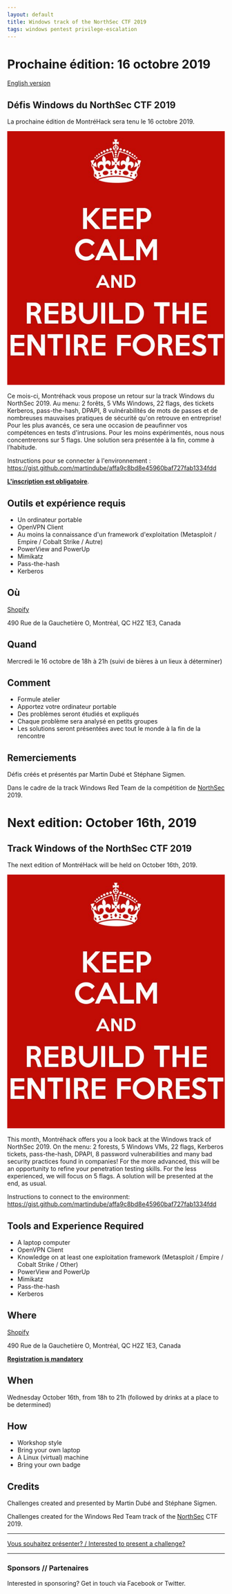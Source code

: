 ```yaml
---
layout: default
title: Windows track of the NorthSec CTF 2019
tags: windows pentest privilege-escalation
---
```


# Prochaine édition: 16 octobre 2019

[English version](#english)

## Défis Windows du NorthSec CTF 2019

La prochaine édition de MontréHack sera tenu le 16 octobre 2019.

![Keep calm and rebuild the forest](/images/19-10_nsec_windows.jpg)

Ce mois-ci, Montréhack vous propose un retour sur la track Windows du NorthSec 2019. Au menu: 2 forêts, 5 VMs Windows, 22 flags, des tickets Kerberos, pass-the-hash, DPAPI, 8 vulnérabilités de mots de passes et de nombreuses mauvaises pratiques de sécurité qu'on retrouve en entreprise! Pour les plus avancés, ce sera une occasion de peaufinner vos compétences en tests d'intrusions. Pour les moins expérimentés, nous nous concentrerons sur 5 flags. Une solution sera présentée à la fin, comme à l’habitude.

Instructions pour se connecter à l'environnement : https://gist.github.com/martindube/affa9c8bd8e45960baf727fab1334fdd

[**L'inscription est obligatoire**](https://www.eventbrite.com/e/montrehack-tickets-76181772733).

## Outils et expérience requis

* Un ordinateur portable
* OpenVPN Client
* Au moins la connaissance d'un framework d'exploitation (Metasploit / Empire / Cobalt Strike / Autre)
* PowerView and PowerUp
* Mimikatz
* Pass-the-hash
* Kerberos

## Où

[Shopify](https://www.shopify.com)

490 Rue de la Gauchetière O, Montréal, QC H2Z 1E3, Canada

## Quand

Mercredi le 16 octobre de 18h à 21h (suivi de bières à un lieux à déterminer)

## Comment

* Formule atelier
* Apportez votre ordinateur portable
* Des problèmes seront étudiés et expliqués
* Chaque problème sera analysé en petits groupes
* Les solutions seront présentées avec tout le monde à la fin de la rencontre

## Remerciements

Défis créés et présentés par Martin Dubé et Stéphane Sigmen.

Dans le cadre de la track Windows Red Team de la compétition de [NorthSec](https://nsec.io) 2019.

<a id="english"></a>

# Next edition: October 16th, 2019

## Track Windows of the NorthSec CTF 2019

The next edition of MontréHack will be held on October 16th, 2019.

![Keep calm and rebuild the forest](/images/19-10_nsec_windows.jpg)

This month, Montréhack offers you a look back at the Windows track of NorthSec 2019. On the menu: 2 forests, 5 Windows VMs, 22 flags, Kerberos tickets, pass-the-hash, DPAPI, 8 password vulnerabilities and many bad security practices found in companies! For the more advanced, this will be an opportunity to refine your penetration testing skills. For the less experienced, we will focus on 5 flags. A solution will be presented at the end, as usual.

Instructions to connect to the environment: https://gist.github.com/martindube/affa9c8bd8e45960baf727fab1334fdd


## Tools and Experience Required

* A laptop computer
* OpenVPN Client
* Knowledge on at least one exploitation framework (Metasploit / Empire / Cobalt Strike / Other)
* PowerView and PowerUp
* Mimikatz
* Pass-the-hash
* Kerberos

## Where

[Shopify](https://www.shopify.com)

490 Rue de la Gauchetière O, Montréal, QC H2Z 1E3, Canada

[**Registration is mandatory**](https://www.eventbrite.ca/e/montrehack-northsec-2019-badge-tickets-72732008395)

## When

Wednesday October 16th, from 18h to 21h (followed by drinks at a place to be determined)

## How

* Workshop style
* Bring your own laptop
* A Linux (virtual) machine
* Bring your own badge

## Credits

Challenges created and presented by Martin Dubé and Stéphane Sigmen.

Challenges created for the Windows Red Team track of the [NorthSec](https://nsec.io) CTF 2019.

<hr/>

[Vous souhaitez présenter? / Interested to present a challenge?](https://github.com/montrehack/montrehack.github.com/wiki/Present-at-Montrehack)

<hr/>

### Sponsors // Partenaires

Interested in sponsoring? Get in touch via Facebook or Twitter.
